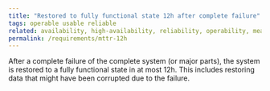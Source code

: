 ```yaml
---
title: "Restored to fully functional state 12h after complete failure"
tags: operable usable reliable
related: availability, high-availability, reliability, operability, mean-time-to-recovery, interaction-capability
permalink: /requirements/mttr-12h
---
```


<div class="quality-requirement" markdown="1">

After a complete failure of the complete system (or major parts), the system is restored to a fully functional state in at most 12h.
This includes restoring data that might have been corrupted due to the failure.

</div><br>



